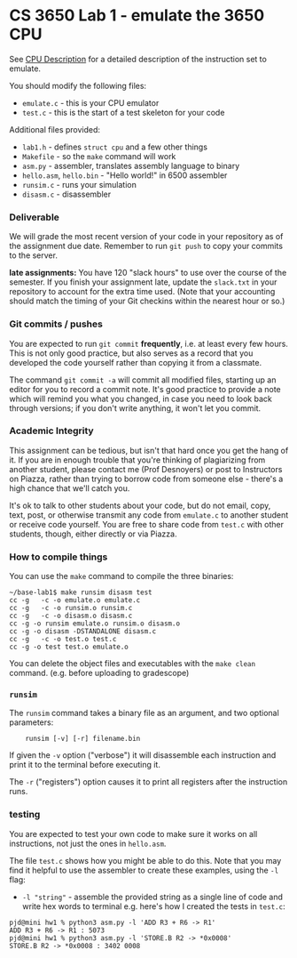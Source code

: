 # CS 3650 Lab 1 - emulate the 3650 CPU

See [CPU Description](cpu-description.pdf) for a detailed description of the instruction set to emulate.

You should modify the following files:
- `emulate.c` - this is your CPU emulator
- `test.c` - this is the start of a test skeleton for your code

Additional files provided:
- `lab1.h` - defines `struct cpu` and a few other things
- `Makefile` - so the `make` command will work
- `asm.py` - assembler, translates assembly language to binary
- `hello.asm`, `hello.bin` - "Hello world!" in 6500 assembler
- `runsim.c` - runs your simulation
- `disasm.c` - disassembler

### Deliverable

We will grade the most recent version of your code in your repository as of the assignment due date. Remember to run `git push` to copy your commits to the server.

**late assignments:** You have 120 "slack hours" to use over the course of the semester. If you finish your assignment late, update the `slack.txt` in your repository to account for the extra time used. (Note that your accounting should match the timing of your Git checkins within the nearest hour or so.)

### Git commits / pushes

You are expected to run `git commit` **frequently**, i.e. at least every few hours. This is not only good practice, but also serves as a record that you developed the code yourself rather than copying it from a classmate.

The command `git commit -a` will commit all modified files, starting  up an editor for you to record a commit note. It's good practice to  provide a note which will remind you what you changed, in case you  need to look back through versions; if you don't write anything, it  won't let you commit.

### Academic Integrity

This assignment can be tedious, but isn't that hard once you get the hang of it. If you are in enough trouble that you're thinking of plagiarizing from another student, please contact me (Prof Desnoyers) or post to Instructors on Piazza, rather than trying to borrow code from someone else - there's a high chance that we'll catch you.

It's ok to talk to other students about your code, but do not email, copy, text, post, or otherwise transmit any code from `emulate.c` to another student or receive code yourself. You are free to share code from `test.c` with other students, though, either directly or via Piazza.

### How to compile things

You can use the `make` command to compile the three binaries:
```
~/base-lab1$ make runsim disasm test
cc -g   -c -o emulate.o emulate.c
cc -g   -c -o runsim.o runsim.c
cc -g   -c -o disasm.o disasm.c
cc -g -o runsim emulate.o runsim.o disasm.o
cc -g -o disasm -DSTANDALONE disasm.c
cc -g   -c -o test.o test.c
cc -g -o test test.o emulate.o
```

You can delete the object files and executables with the `make clean` command. (e.g. before uploading to gradescope)

### `runsim`
The `runsim` command takes a binary file as an argument, and two optional parameters:
```
    runsim [-v] [-r] filename.bin
```

If given the `-v` option ("verbose") it will disassemble each instruction and print it to the terminal before executing it.

The `-r` ("registers") option causes it to print all registers after the instruction runs. 

### testing

You are expected to test your own code to make sure it works on all instructions, not just the ones in `hello.asm`. 

The file `test.c` shows how you might be able to do this. Note that you may find it helpful to use the assembler to create these examples, using the `-l` flag:
- `-l "string"` - assemble the provided string as a single line of code and write hex words to terminal
 e.g. here's how I created the tests in `test.c`:
```
pjd@mini hw1 % python3 asm.py -l 'ADD R3 + R6 -> R1'
ADD R3 + R6 -> R1 : 5073 
pjd@mini hw1 % python3 asm.py -l 'STORE.B R2 -> *0x0008'
STORE.B R2 -> *0x0008 : 3402 0008 
```
